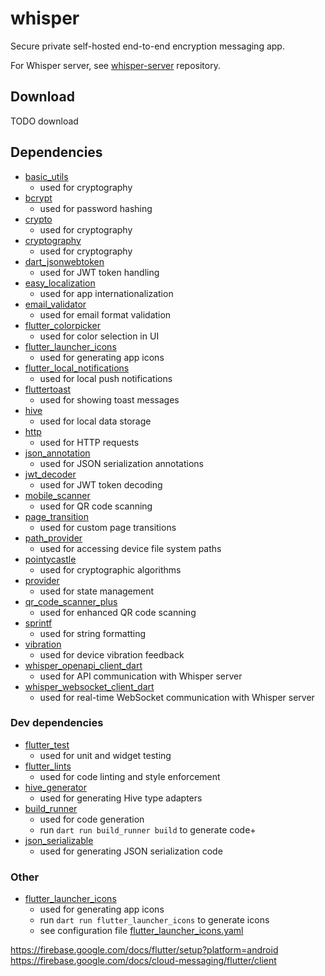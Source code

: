 # whisper

Secure private self-hosted end-to-end encryption messaging app.

For Whisper server, see [whisper-server](https://github.com/jsfraz/whisper-server) repository.

<!-- TODO images/gifs/something -->

## Download

TODO download

## Dependencies

- [basic_utils](https://pub.dev/packages/basic_utils)
  - used for cryptography
- [bcrypt](https://pub.dev/packages/bcrypt)
  - used for password hashing
- [crypto](https://pub.dev/packages/crypto)
  - used for cryptography
- [cryptography](https://pub.dev/packages/cryptography)
  - used for cryptography
- [dart_jsonwebtoken](https://pub.dev/packages/dart_jsonwebtoken)
  - used for JWT token handling
- [easy_localization](https://pub.dev/packages/easy_localization)
  - used for app internationalization
- [email_validator](https://pub.dev/packages/email_validator)
  - used for email format validation
- [flutter_colorpicker](https://pub.dev/packages/flutter_colorpicker)
  - used for color selection in UI
- [flutter_launcher_icons](https://pub.dev/packages/flutter_launcher_icons)
  - used for generating app icons
- [flutter_local_notifications](https://pub.dev/packages/flutter_local_notifications)
  - used for local push notifications
- [fluttertoast](https://pub.dev/packages/fluttertoast)
  - used for showing toast messages
- [hive](https://pub.dev/packages/hive)
  - used for local data storage
- [http](https://pub.dev/packages/http)
  - used for HTTP requests
- [json_annotation](https://pub.dev/packages/json_annotation)
  - used for JSON serialization annotations
- [jwt_decoder](https://pub.dev/packages/jwt_decoder)
  - used for JWT token decoding
- [mobile_scanner](https://pub.dev/packages/mobile_scanner)
  - used for QR code scanning
- [page_transition](https://pub.dev/packages/page_transition)
  - used for custom page transitions
- [path_provider](https://pub.dev/packages/path_provider)
  - used for accessing device file system paths
- [pointycastle](https://pub.dev/packages/pointycastle)
  - used for cryptographic algorithms
- [provider](https://pub.dev/packages/provider)
  - used for state management
- [qr_code_scanner_plus](https://pub.dev/packages/qr_code_scanner_plus)
  - used for enhanced QR code scanning
- [sprintf](https://pub.dev/packages/sprintf)
  - used for string formatting
- [vibration](https://pub.dev/packages/vibration)
  - used for device vibration feedback
- [whisper_openapi_client_dart](https://github.com/jsfraz/whisper_openapi_client_dart)
  - used for API communication with Whisper server
- [whisper_websocket_client_dart](https://github.com/jsfraz/whisper_websocket_client_dart)
  - used for real-time WebSocket communication with Whisper server

### Dev dependencies

- [flutter_test](https://flutter.dev/docs/testing)
  - used for unit and widget testing
- [flutter_lints](https://pub.dev/packages/flutter_lints)
  - used for code linting and style enforcement
- [hive_generator](https://pub.dev/packages/hive_generator)
  - used for generating Hive type adapters
- [build_runner](https://pub.dev/packages/build_runner)
  - used for code generation
  - run `dart run build_runner build` to generate code+
- [json_serializable](https://pub.dev/packages/json_serializable)
  - used for generating JSON serialization code

### Other

- [flutter_launcher_icons](https://pub.dev/packages/flutter_launcher_icons)
  - used for generating app icons
  - run `dart run flutter_launcher_icons` to generate icons
  - see configuration file [flutter_launcher_icons.yaml](flutter_launcher_icons.yaml)

https://firebase.google.com/docs/flutter/setup?platform=android
https://firebase.google.com/docs/cloud-messaging/flutter/client

<!-- TODO license -->